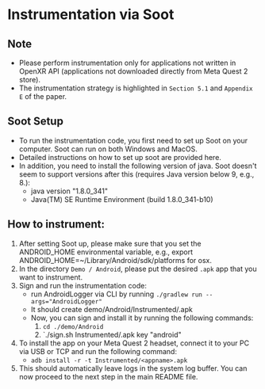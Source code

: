 # Instrumentation via Soot

## Note
- Please perform instrumentation only for applications not written in OpenXR API (applications not downloaded directly from Meta Quest 2 store).
- The instrumentation strategy is highlighted in `Section 5.1` and `Appendix E` of the paper.

## Soot Setup
- To run the instrumentation code, you first need to set up Soot on your computer. Soot can run on both Windows and MacOS.
- Detailed instructions on how to set up soot are provided here.
- In addition, you need to install the following version of java. Soot doesn't seem to support versions after this (requires Java version below 9, e.g., 8.):
    * java version "1.8.0_341"
    * Java(TM) SE Runtime Environment (build 1.8.0_341-b10)

## How to instrument:
1. After setting Soot up, please make sure that you set the ANDROID_HOME environmental variable, e.g., export ANDROID_HOME=~/Library/Android/sdk/platforms for osx.
2. In the directory `Demo / Android`, please put the desired `.apk` app that you want to instrument.
3. Sign and run the instrumentation code:
    - run AndroidLogger via CLI by running `./gradlew run --args="AndroidLogger"`
    - It should create demo/Android/Instrumented/<appname>.apk
    - Now, you can sign and install it by running the following commands:
        1. `cd ./demo/Android`
        2. `./sign.sh Instrumented/<appname>.apk key "android"
4. To install the app on your Meta Quest 2 headset, connect it to your PC via USB or TCP and run the following command:
    - `adb install -r -t Instrumented/<appname>.apk`
5. This should automatically leave logs in the system log buffer. You can now proceed to the next step in the main README file.